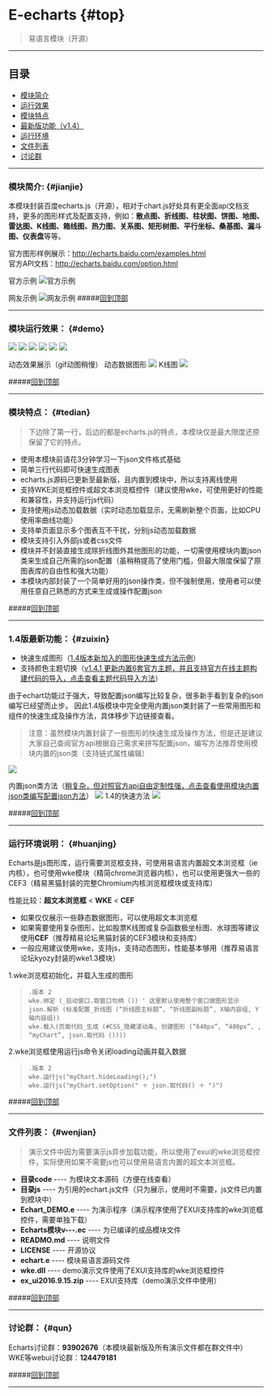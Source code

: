 # E-echarts  {#top}
>易语言模块（开源）
***
## 目录
* [模块简介](#jianjie)
* [运行效果](#demo)
* [模块特点](#tedian)
* [最新版功能（v1.4）](#zuixin)
* [运行环境](#huanjing)
* [文件列表](#wenjian)
* [讨论群](#qun)

***
### 模块简介: {#jianjie}
本模块封装百度echarts.js（开源），相对于chart.js好处具有更全面api文档支持，更多的图形样式及配置支持，例如：**散点图、折线图、柱状图、饼图、地图、雷达图、K线图、箱线图、热力图、关系图、矩形树图、平行坐标、桑基图、漏斗图、仪表盘**等等。  

官方图形样例展示：http://echarts.baidu.com/examples.html  
官方API文档：http://echarts.baidu.com/option.html  

官方示例
![官方示例](https://coding.net/u/lsy9202/p/E-echarts/git/raw/master/doc/img/demo1.png)

网友示例
![网友示例](https://coding.net/u/lsy9202/p/E-echarts/git/raw/master/doc/img/demo2.png)
#####[回到顶部](#top)
***
### 模块运行效果： {#demo}

![](https://coding.net/u/lsy9202/p/E-echarts/git/raw/master/doc/img/zhexianhesandiantu-tu.png)
![](https://coding.net/u/lsy9202/p/E-echarts/git/raw/master/doc/img/zhutu-tu.png)
![](https://coding.net/u/lsy9202/p/E-echarts/git/raw/master/doc/img/bingtu-tu1.png)
![](https://coding.net/u/lsy9202/p/E-echarts/git/raw/master/doc/img/bingtu-tu2.png)
![](https://coding.net/u/lsy9202/p/E-echarts/git/raw/master/doc/img/leidatu-tu.png)
![](https://coding.net/u/lsy9202/p/E-echarts/git/raw/master/doc/img/demo3.png)

动态效果展示（gif动图稍慢）
动态数据图形
![](https://coding.net/u/lsy9202/p/E-echarts/git/raw/master/doc/img/demo5.gif)
K线图
![](https://coding.net/u/lsy9202/p/E-echarts/git/raw/master/doc/img/demo4.gif)

#####[回到顶部](#top)
***
### 模块特点：  {#tedian}

>下边除了第一行，后边的都是echarts.js的特点，本模块仅是最大限度还原保留了它的特点。

* 使用本模块前请花3分钟学习一下json文件格式基础
* 简单三行代码即可快速生成图表
* echarts.js源码已更新至最新版，且内置到模块中，所以支持离线使用
* 支持WKE浏览框控件或超文本浏览框控件（建议使用wke，可使用更好的性能和兼容性，并支持运行js代码）
* 支持使用js动态加载数据（实时动态加载显示，无需刷新整个页面，比如CPU使用率曲线功能）
* 支持单页面显示多个图表互不干扰，分别js动态加载数据
* 模块支持引入外部js或者css文件
* 模块并不封装直接生成除折线图外其他图形的功能，一切需使用模块内置json类来生成自己所需的json配置（虽稍稍提高了使用门槛，但最大限度保留了原图表库的自由性和强大功能）
* 本模块内部封装了一个简单好用的json操作类，但不强制使用，使用者可以使用任意自己熟悉的方式来生成或操作配置json

#####[回到顶部](#top)
***
### 1.4版最新功能： {#zuixin}
* 快速生成图形（[1.4版本新加入的图形快速生成方法示例](https://coding.net/u/lsy9202/p/E-echarts/git/blob/master/doc/manual1.md)）  
* 支持颜色主题切换（[v1.4.1 更新内置6套官方主题，并且支持官方在线主题构建代码的导入，点击查看主题代码导入方法](https://coding.net/u/lsy9202/p/E-echarts/git/blob/master/doc/manual2.md)）  

由于echart功能过于强大，导致配置json编写比较复杂，很多新手看到复杂的json编写已经望而止步。
因此1.4版模块中完全使用内置json类封装了一些常用图形和组件的快速生成及操作方法，具体移步下边链接查看。
>注意：虽然模块内置封装了一些图形的快速生成及操作方法，但是还是建议大家自己查阅官方api根据自己需求来拼写配置json，编写方法推荐使用模块内置的json类（支持链式属性编辑）  



![](https://coding.net/u/lsy9202/p/E-echarts/git/raw/master/doc/img/zhutu-tu.png)

内置json类方法（[稍复杂，但对照官方api自由定制性强，点击查看使用模块内置json类编写配置json方法](https://coding.net/u/lsy9202/p/E-echarts/git/blob/master/doc/manual0.md)）
![](https://coding.net/u/lsy9202/p/E-echarts/git/raw/master/doc/img/zhutu-yuanfangfa.png)
1.4的快速方法
![](https://coding.net/u/lsy9202/p/E-echarts/git/raw/master/doc/img/zhutu.png)

#####[回到顶部](#top)
***
### 运行环境说明： {#huanjing}
Echarts是js图形库，运行需要浏览框支持，可使用易语言内置超文本浏览框（ie内核），也可使用wke模块（精简chrome浏览器内核），也可以使用更强大一些的CEF3（精易黑猫封装的完整Chromium内核浏览框模块或支持库）

性能比较：**超文本浏览框** < **WKE** < **CEF**

* 如果仅仅展示一些静态数据图形，可以使用超文本浏览框
* 如果需要使用复杂图形，比如股票K线图或复杂函数极坐标图、水球图等建议使用**CEF**（推荐精易论坛黑猫封装的CEF3模块和支持库）
* 一般应用建议使用wke，支持js，支持动态图形，性能基本够用（推荐易语言论坛kyozy封装的wke1.3模块）

1.wke浏览框初始化，并载入生成的图形  
>     .版本 2
>     wke.绑定 (_启动窗口.取窗口句柄 ()) ' 这里默认使用整个窗口做图形显示
>     json.解析 (标准配置_折线图 (“折线图主标题”, “折线图副标题”, X轴内容组, Y轴内容组))
>     wke.载入(页面代码_生成 (#CSS_隐藏滚动条, 创建图形 (“640px”, “480px”, , “myChart”, json.取代码 ())))  

2.wke浏览框使用运行js命令关闭loading动画并载入数据
>     .版本 2
>     wke.运行js("myChart.hideLoading();")
>     wke.运行js("myChart.setOption(" ＋ json.取代码() ＋ ")")

#####[回到顶部](#top)
***
### 文件列表： {#wenjian}
> 演示文件中因为需要演示js异步加载功能，所以使用了exui的wke浏览框控件，实际使用如果不需要js也可以使用易语言内置的超文本浏览框。

- **目录code** ----   为模块文本源码（方便在线查看）  
- **目录js**  ----  为引用的echart.js文件（只为展示，使用时不需要，js文件已内置到模块中）  
- **Echart_DEMO.e**  ----  为演示程序（演示程序使用了EXUI支持库的wke浏览框控件，需要单独下载）  
- **Echarts模块v---.ec**  ----  为已编译的成品模块文件  
- **READMO.md**  ----  说明文件
- **LICENSE**  ----  开源协议
- **echart.e**  ----  模块易语言源码文件
- **wke.dll**  ----  demo演示文件使用了EXUI支持库的wke浏览框控件
- **ex_ui2016.9.15.zip**  ----  EXUI支持库（demo演示文件中使用）

#####[回到顶部](#top)
***
### 讨论群： {#qun}
Echarts讨论群：**93902676**（本模块最新版及所有演示文件都在群文件中）
WKE等webui讨论群：**124479181**

#####[回到顶部](#top)
***